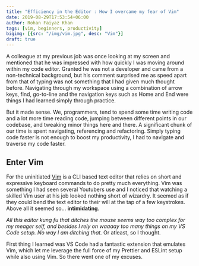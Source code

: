 ```yaml
---
title: "Efficiency in the Editor : How I overcame my fear of Vim"
date: 2019-08-29T17:53:54+06:00
author: Rohan Faiyaz Khan
tags: [vim, beginners, productivity]
bigimg: [{src: "/img/vim.jpg", desc: "Vim"}]
draft: true
---
```


 A colleague at my previous job was once looking at my screen and mentioned that he was impressed with how quickly I was moving around within my code editor. Granted he was not a developer and came from a non-technical background, but his comment surprised me as speed apart from that of typing was not something that I had given much thought before. Navigating through my workspace using a combination of arrow keys, find, go-to-line and the navigation keys such as Home and End were things I had learned simply through practice. 

 But it made sense. We, programmers, tend to spend some time writing code and a lot more time reading code, jumping between different points in our codebase, and tweaking minor things here and there. A significant chunk of our time is spent navigating, referencing and refactoring. Simply typing code faster is not enough to boost my productivity, I had to navigate and traverse my code faster.

## Enter Vim

For the uninitiated [Vim](https://www.vim.org/) is a CLI based text editor that relies on short and expressive keyboard commands to do pretty much everything. Vim was something I had seen several Youtubers use and I noticed that watching a skilled Vim user at his job looked nothing short of wizardry. It seemed as if they could bend the text editor to their will at the tap of a few keystrokes. Above all it seemed so... __intimidating__. 

_All this editor kung fu that ditches the mouse seems way too complex for my meager self, and besides I rely on waaaay too many things on my VS Code setup. No way I am ditching that._ Or atleast, so I thought. 

First thing I learned was VS Code had a fantastic extension that emulates Vim, which let me leverage the full force of my Prettier and ESLint setup while also using Vim. So there went one of my excuses. 